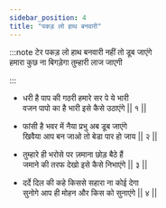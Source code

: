 ```yaml
---
sidebar_position: 4
title: "पकड़ लो हाथ बनवारी"
---
```


:::note टेर
पकड़ लो हाथ बनवारी नहीं तो डूब जाएंगे <br/>
हमारा कुछ ना बिगड़ेगा तुम्हारी लाज जाएगी

:::

- धरी है पाप की गठरी हमारे सर पे ये भारी <br/>
  वजन पापो का है भारी इसे कैसे उठाएंगे || १ ||

- फांसी है भवर में नैया प्रभु अब डूब जाएंगे <br/>
  खिवैया आप बन जाओ तो बेडा पार हो जाय || २ ||

- तुम्हारे ही भरोसे पर ज़माना छोड़ बैठे हैं <br/>
  जमाने की तरफ देखो इसे कैसे निभाएंगे || ३ ||

- दर्दे दिल की कहे किससे सहारा ना कोई देगा <br/>
  सुनोगे आप ही मोहन और किस को सुनाएंगे || ४ ||
